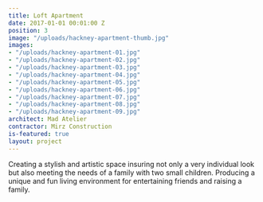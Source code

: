 ```yaml
---
title: Loft Apartment
date: 2017-01-01 00:01:00 Z
position: 3
image: "/uploads/hackney-apartment-thumb.jpg"
images:
- "/uploads/hackney-apartment-01.jpg"
- "/uploads/hackney-apartment-02.jpg"
- "/uploads/hackney-apartment-03.jpg"
- "/uploads/hackney-apartment-04.jpg"
- "/uploads/hackney-apartment-05.jpg"
- "/uploads/hackney-apartment-06.jpg"
- "/uploads/hackney-apartment-07.jpg"
- "/uploads/hackney-apartment-08.jpg"
- "/uploads/hackney-apartment-09.jpg"
architect: Mad Atelier
contractor: Mirz Construction
is-featured: true
layout: project
---
```


Creating a stylish and artistic space insuring not only a very individual look but also meeting the needs of a family with two small children. Producing a unique and fun living environment for entertaining friends and raising a family. 